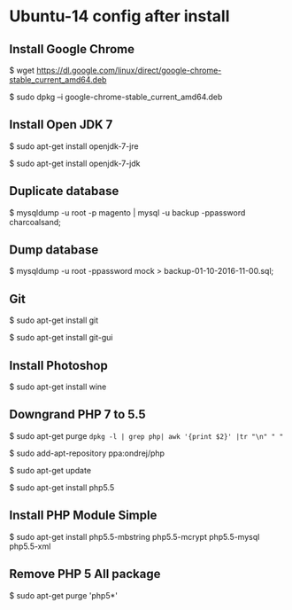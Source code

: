 # Ubuntu-14 config after install

## Install Google Chrome
  $ wget https://dl.google.com/linux/direct/google-chrome-stable_current_amd64.deb
  
  $ sudo dpkg –i google-chrome-stable_current_amd64.deb

## Install Open JDK 7
  $ sudo apt-get install openjdk-7-jre 
  
  $ sudo apt-get install openjdk-7-jdk

## Duplicate database
  $ mysqldump -u root -p magento | mysql -u backup -ppassword charcoalsand;

## Dump database
  $ mysqldump -u root -ppassword mock > backup-01-10-2016-11-00.sql;
 
## Git 
  $ sudo apt-get install git
  
  $ sudo apt-get install git-gui
  
## Install Photoshop
  $ sudo apt-get install wine

## Downgrand PHP 7 to 5.5
  $ sudo apt-get purge `dpkg -l | grep php| awk '{print $2}' |tr "\n" " "`
  
  $ sudo add-apt-repository ppa:ondrej/php
  
  $ sudo apt-get update
  
  $ sudo apt-get install php5.5

## Install PHP Module Simple
  $ sudo apt-get install php5.5-mbstring php5.5-mcrypt php5.5-mysql php5.5-xml

## Remove PHP 5 All package
  $ sudo apt-get purge 'php5*' 

